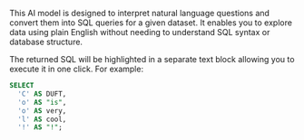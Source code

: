 This AI model is designed to interpret natural language questions and convert them into SQL queries for a given dataset. It enables you to explore data using plain English without needing to understand SQL syntax or database structure.

The returned SQL will be highlighted in a separate text block allowing you to execute it in one click.
For example:

```sql
SELECT
  'C' AS DUFT,
  'o' AS "is",
  'o' AS very,
  'l' AS cool,
  '!' AS "!";

```